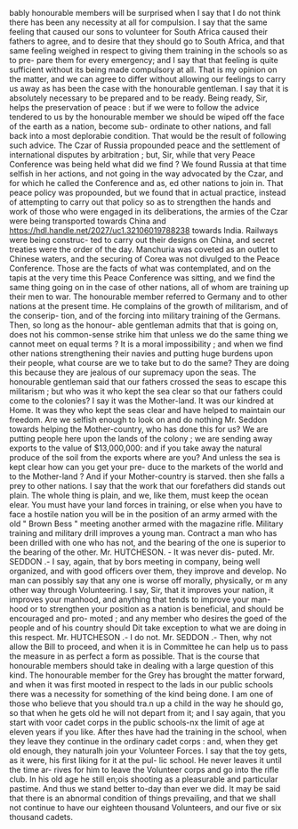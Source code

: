bably honourable members will be surprised when I say that I do not think there has been any necessity at all for compulsion. I say that the same feeling that caused our sons to volunteer for South Africa caused their fathers to agree, and to desire that they should go to South Africa, and that same feeling weighed in respect to giving them training in the schools so as to pre- pare them for every emergency; and I say that that feeling is quite sufficient without its being made compulsory at all. That is my opinion on the matter, and we can agree to differ without allowing our feelings to carry us away as has been the case with the honourable gentleman. I say that it is absolutely necessary to be prepared and to be ready. Being ready, Sir, helps the preservation of peace : but if we were to follow the advice tendered to us by the honourable member we should be wiped off the face of the earth as a nation, become sub- ordinate to other nations, and fall back into a most deplorabie condition. That would be the result of following such advice. The Czar of Russia propounded peace and the settlement of international disputes by arbitration ; but, Sir, while that very Peace Conference was being held what did we find ? We found Russia at that time selfish in her actions, and not going in the way advocated by the Czar, and for which he called the Conference and as, ed other nations to join in. That peace policy was propounded, but we found that in actual practice, instead of attempting to carry out that policy so as to strengthen the hands and work of those who were engaged in its deliberations, the armies of the Czar were being transported towards China and https://hdl.handle.net/2027/uc1.32106019788238 towards India. Railways were being construc- ted to carry out their designs on China, and secret treaties were the order of the day. Manchuria was coveted as an outlet to Chinese waters, and the securing of Corea was not divulged to the Peace Conference. Those are the facts of what was contemplated, and on the tapis at the very time this Peace Conference was sitting, and we find the same thing going on in the case of other nations, all of whom are training up their men to war. The honourable member referred to Germany and to other nations at the present time. He complains of the growth of militarism, and of the conserip- tion, and of the forcing into military training of the Germans. Then, so long as the honour- able gentleman admits that that is going on, does not his common-sense strike him that unless we do the same thing we cannot meet on equal terms ? It is a moral impossibility ; and when we find other nations strengthening their navies and putting huge burdens upon their people, what course are we to take but to do the same? They are doing this because they are jealous of our supremacy upon the seas. The honourable gentleman said that our fathers crossed the seas to escape this militarism ; but who was it who kept the sea clear so that our fathers could come to the colonies? I say it was the Mother-land. It was our kindred at Home. It was they who kept the seas clear and have helped to maintain our freedom. Are we selfish enough to look on and do nothing Mr. Seddon towards helping the Mother-country, who has done this for us? We are putting people here upon the lands of the colony ; we are sending away exports to the value of $13,000,000: and if you take away the natural produce of the soil from the exports where are you? And unless the sea is kept clear how can you get your pre- duce to the markets of the world and to the Mother-land ? And if your Mother-country is starved. then she falls a prey to other nations. I say that the work that our forefathers did stands out plain. The whole thing is plain, and we, like them, must keep the ocean elear. You must have your land forces in training, or else when you have to face a hostile nation you will be in the position of an army armed with the old " Brown Bess " meeting another armed with the magazine rifle. Military training and military drill improves a young man. Contract a man who has been drilled with one who has not, and the bearing of the one is superior to the bearing of the other. Mr. HUTCHESON. - It was never dis- puted. Mr. SEDDON .- I say, again, that by bors meeting in company, being well organized, and with good officers over them, they improve and develop. No man can possibly say that any one is worse off morally, physically, or m any other way through Volunteering. I say, Sir, that it improves your nation, it improves your manhood, and anything that tends to improve your man- hood or to strengthen your position as a nation is beneficial, and should be encouraged and pro- moted ; and any member who desires the goed of the people and of his country should Dit take exception to what we are doing in this respect. Mr. HUTCHESON .- I do not. Mr. SEDDON .- Then, why not allow the Bill to proceed, and when it is in Committee he can help us to pass the measure in as perfect a form as possible. That is the course that honourable members should take in dealing with a large question of this kind. The honourable member for the Grey has brought the matter forward, and when it was first mooted in respect to the lads in our public schools there was a necessity for something of the kind being done. I am one of those who believe that you should tra.n up a child in the way he should go, so that when he gets old he will not depart from it; and I say again, that you start with voor cadet corps in the public schools-nx the limit of age at eleven years if you like. After thes have had the training in the school, when they leave they continue in the ordinary cadet corps : and, when they get old enough, they naturalh join your Volunteer Forces. I say that the toy gets, as it were, his first liking for it at the pul- lic school. He never leaves it until the time ar- rives for him to leave the Volunteer corps and go into the rifle club. In his old age he still en;ois shooting as a pleasurable and particular pastime. And thus we stand better to-day than ever we did. It may be said that there is an abnormal condition of things prevailing, and that we shall not continue to have our eighteen thousand Volunteers, and our five or six thousand cadets. 